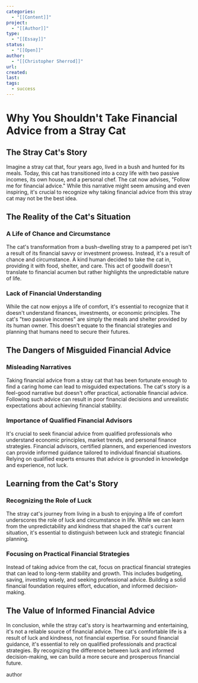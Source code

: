 ```yaml
---
categories:
  - "[[Content]]"
project:
  - "[[Author]]"
type:
  - "[[Essay]]"
status:
  - "[[Open]]"
author:
  - "[[Christopher Sherrod]]"
url: 
created:
last:
tags:
  - success
---
```

# Why You Shouldn't Take Financial Advice from a Stray Cat

## The Stray Cat's Story

Imagine a stray cat that, four years ago, lived in a bush and hunted for its meals. Today, this cat has transitioned into a cozy life with two passive incomes, its own house, and a personal chef. The cat now advises, "Follow me for financial advice." While this narrative might seem amusing and even inspiring, it's crucial to recognize why taking financial advice from this stray cat may not be the best idea.

## The Reality of the Cat's Situation

### A Life of Chance and Circumstance

The cat's transformation from a bush-dwelling stray to a pampered pet isn't a result of its financial savvy or investment prowess. Instead, it's a result of chance and circumstance. A kind human decided to take the cat in, providing it with food, shelter, and care. This act of goodwill doesn't translate to financial acumen but rather highlights the unpredictable nature of life.

### Lack of Financial Understanding

While the cat now enjoys a life of comfort, it's essential to recognize that it doesn't understand finances, investments, or economic principles. The cat's "two passive incomes" are simply the meals and shelter provided by its human owner. This doesn't equate to the financial strategies and planning that humans need to secure their futures.

## The Dangers of Misguided Financial Advice

### Misleading Narratives

Taking financial advice from a stray cat that has been fortunate enough to find a caring home can lead to misguided expectations. The cat's story is a feel-good narrative but doesn't offer practical, actionable financial advice. Following such advice can result in poor financial decisions and unrealistic expectations about achieving financial stability.

### Importance of Qualified Financial Advisors

It's crucial to seek financial advice from qualified professionals who understand economic principles, market trends, and personal finance strategies. Financial advisors, certified planners, and experienced investors can provide informed guidance tailored to individual financial situations. Relying on qualified experts ensures that advice is grounded in knowledge and experience, not luck.

## Learning from the Cat's Story

### Recognizing the Role of Luck

The stray cat's journey from living in a bush to enjoying a life of comfort underscores the role of luck and circumstance in life. While we can learn from the unpredictability and kindness that shaped the cat's current situation, it's essential to distinguish between luck and strategic financial planning.

### Focusing on Practical Financial Strategies

Instead of taking advice from the cat, focus on practical financial strategies that can lead to long-term stability and growth. This includes budgeting, saving, investing wisely, and seeking professional advice. Building a solid financial foundation requires effort, education, and informed decision-making.

## The Value of Informed Financial Advice

In conclusion, while the stray cat's story is heartwarming and entertaining, it's not a reliable source of financial advice. The cat's comfortable life is a result of luck and kindness, not financial expertise. For sound financial guidance, it's essential to rely on qualified professionals and practical strategies. By recognizing the difference between luck and informed decision-making, we can build a more secure and prosperous financial future.

author

